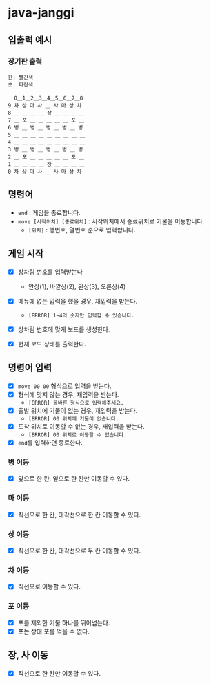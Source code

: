 # java-janggi

## 입출력 예시

### 장기판 출력

```aiignore
한: 빨간색
초: 파란색

  0＿1＿2＿3＿4＿5＿6＿7＿8
9 차 상 마 사 ＿ 사 마 상 차
8 ＿ ＿ ＿ ＿ 장 ＿ ＿ ＿ ＿
7 ＿ 포 ＿ ＿ ＿ ＿ ＿ 포 ＿
6 병 ＿ 병 ＿ 병 ＿ 병 ＿ 병
5 ＿ ＿ ＿ ＿ ＿ ＿ ＿ ＿ ＿
4 ＿ ＿ ＿ ＿ ＿ ＿ ＿ ＿ ＿
3 병 ＿ 병 ＿ 병 ＿ 병 ＿ 병
2 ＿ 포 ＿ ＿ ＿ ＿ ＿ 포 ＿
1 ＿ ＿ ＿ ＿ 장 ＿ ＿ ＿ ＿
0 차 상 마 사 ＿ 사 마 상 차
```

## 명령어

- `end` : 게임을 종료합니다.
- `move [시작위치] [종료위치]` : 시작위치에서 종료위치로 기물을 이동합니다.
    - `[위치]` : 행번호, 열번호 순으로 입력합니다.

## 게임 시작

- [x] 상차림 번호를 입력받는다
    - 안상(1), 바깥상(2), 왼상(3), 오른상(4)

- [x] 메뉴에 없는 입력을 했을 경우, 재입력을 받는다.
    - `[ERROR] 1~4의 숫자만 입력할 수 있습니다.`

- [x] 상차림 번호에 맞게 보드를 생성한다.

- [x] 현재 보드 상태를 출력한다.

## 명령어 입력

- [x] `move 00 00` 형식으로 입력을 받는다.
- [x] 형식에 맞지 않는 경우, 재입력을 받는다.
    - `[ERROR] 올바른 형식으로 입력해주세요.`
- [x] 출발 위치에 기물이 없는 경우, 재입력을 받는다.
    - `[ERROR] 00 위치에 기물이 없습니다.`
- [x] 도착 위치로 이동할 수 없는 경우, 재입력을 받는다.
    - `[ERROR] 00 위치로 이동할 수 없습니다.`
- [x] `end`를 입력하면 종료한다.

### 병 이동

- [x] 앞으로 한 칸, 옆으로 한 칸만 이동할 수 있다.

### 마 이동

- [x] 직선으로 한 칸, 대각선으로 한 칸 이동할 수 있다.

### 상 이동

- [x] 직선으로 한 칸, 대각선으로 두 칸 이동할 수 있다.

### 차 이동

- [x] 직선으로 이동할 수 있다.

### 포 이동

- [x] 포를 제외한 기물 하나를 뛰어넘는다.
- [x] 포는 상대 포를 먹을 수 없다.

## 장, 사 이동

- [x] 직선으로 한 칸만 이동할 수 있다.

